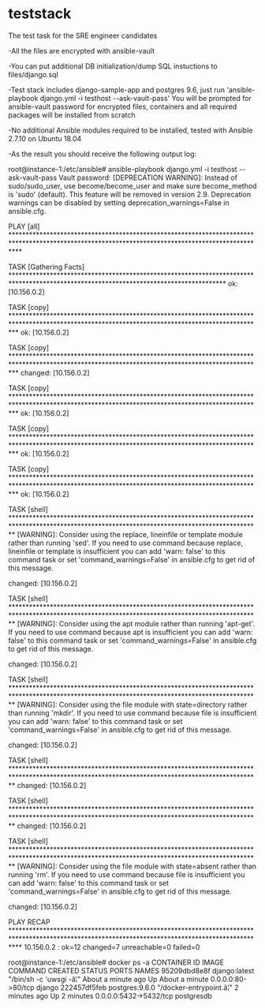 # teststack

The test task for the SRE engineer candidates

-All the files are encrypted with ansible-vault

-You can put additional DB initialization/dump SQL instuctions to files/django.sql 

-Test stack includes django-sample-app and postgres 9.6, just run 'ansible-playbook django.yml -i testhost --ask-vault-pass' 
You will be prompted for ansible-vault password for encrypted files, containers and all required packages will be installed from scratch

-No additional Ansible modules required to be installed, tested with Ansible 2.7.10 on Ubuntu 18.04


-As the result you should receive the following output log:


root@instance-1:/etc/ansible# ansible-playbook django.yml -i testhost --ask-vault-pass
Vault password:
[DEPRECATION WARNING]: Instead of sudo/sudo_user, use become/become_user and make sure become_method is 'sudo' (default). This feature will be removed in
version 2.9. Deprecation warnings can be disabled by setting deprecation_warnings=False in ansible.cfg.

PLAY [all] **************************************************************************************************************************************************

TASK [Gathering Facts] **************************************************************************************************************************************
ok: [10.156.0.2]

TASK [copy] *************************************************************************************************************************************************
ok: [10.156.0.2]

TASK [copy] *************************************************************************************************************************************************
changed: [10.156.0.2]

TASK [copy] *************************************************************************************************************************************************
ok: [10.156.0.2]

TASK [copy] *************************************************************************************************************************************************
ok: [10.156.0.2]

TASK [copy] *************************************************************************************************************************************************
ok: [10.156.0.2]

TASK [shell] ************************************************************************************************************************************************
 [WARNING]: Consider using the replace, lineinfile or template module rather than running 'sed'.  If you need to use command because replace, lineinfile or
template is insufficient you can add 'warn: false' to this command task or set 'command_warnings=False' in ansible.cfg to get rid of this message.

changed: [10.156.0.2]

TASK [shell] ************************************************************************************************************************************************
 [WARNING]: Consider using the apt module rather than running 'apt-get'.  If you need to use command because apt is insufficient you can add 'warn: false'
to this command task or set 'command_warnings=False' in ansible.cfg to get rid of this message.

changed: [10.156.0.2]

TASK [shell] ************************************************************************************************************************************************
 [WARNING]: Consider using the file module with state=directory rather than running 'mkdir'.  If you need to use command because file is insufficient you
can add 'warn: false' to this command task or set 'command_warnings=False' in ansible.cfg to get rid of this message.

changed: [10.156.0.2]

TASK [shell] ************************************************************************************************************************************************
changed: [10.156.0.2]

TASK [shell] ************************************************************************************************************************************************
changed: [10.156.0.2]

TASK [shell] ************************************************************************************************************************************************
 [WARNING]: Consider using the file module with state=absent rather than running 'rm'.  If you need to use command because file is insufficient you can add
'warn: false' to this command task or set 'command_warnings=False' in ansible.cfg to get rid of this message.

changed: [10.156.0.2]

PLAY RECAP **************************************************************************************************************************************************
10.156.0.2                 : ok=12   changed=7    unreachable=0    failed=0

root@instance-1:/etc/ansible# docker ps -a
CONTAINER ID        IMAGE               COMMAND                  CREATED              STATUS              PORTS                    NAMES
95209dbd8e8f        django:latest       "/bin/sh -c 'uwsgi -â¦"   About a minute ago   Up About a minute   0.0.0.0:80->80/tcp       django
222457df5feb        postgres:9.6.0      "/docker-entrypoint.â¦"   2 minutes ago        Up 2 minutes        0.0.0.0:5432->5432/tcp   postgresdb
